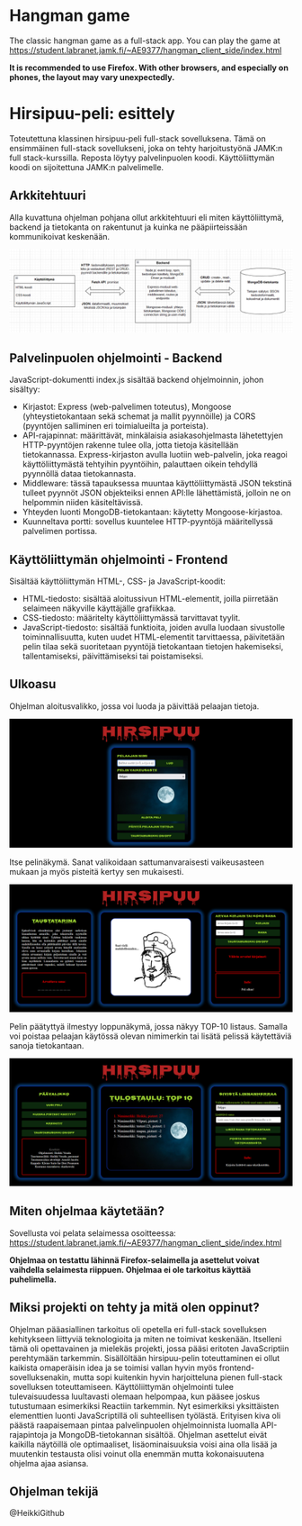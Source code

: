 # Hangman game
The classic hangman game as a full-stack app. You can play the game at https://student.labranet.jamk.fi/~AE9377/hangman_client_side/index.html

**It is recommended to use Firefox. With other browsers, and especially on phones, the layout may vary unexpectedly.** 

# Hirsipuu-peli: esittely
Toteutettuna klassinen hirsipuu-peli full-stack sovelluksena. Tämä on ensimmäinen full-stack sovellukseni, joka on tehty harjoitustyönä JAMK:n full stack-kurssilla. 
Reposta löytyy palvelinpuolen koodi. Käyttöliittymän koodi on sijoitettuna JAMK:n palvelimelle.

## Arkkitehtuuri

Alla kuvattuna ohjelman pohjana ollut arkkitehtuuri eli miten käyttöliittymä, backend ja tietokanta on rakentunut ja kuinka ne pääpiirteissään kommunikoivat keskenään.

![Ohjelman arkkitehtuuri][arkkitehtuuri]

[arkkitehtuuri]: /pictures/arkkitehtuuri.png

## Palvelinpuolen ohjelmointi - Backend

JavaScript-dokumentti index.js sisältää backend ohjelmoinnin, johon sisältyy:
- Kirjastot: Express (web-palvelimen toteutus), Mongoose (yhteystietokantaan sekä schemat ja mallit pyynnöille) ja CORS (pyyntöjen salliminen eri toimialueilta ja porteista).
- API-rajapinnat: määrittävät, minkälaisia asiakasohjelmasta lähetettyjen HTTP-pyyntöjen rakenne tulee olla, jotta tietoja käsitellään tietokannassa. Express-kirjaston avulla luotiin web-palvelin, joka reagoi käyttöliittymästä tehtyihin pyyntöihin, palauttaen oikein tehdyllä pyynnöllä dataa tietokannasta.
- Middleware: tässä tapauksessa muuntaa käyttöliittymästä JSON tekstinä tulleet pyynnöt JSON objekteiksi ennen API:lle lähettämistä, jolloin ne on helpommin niiden käsiteltävissä.
- Yhteyden luonti MongoDB-tietokantaan: käytetty Mongoose-kirjastoa.
- Kuunneltava portti: sovellus kuuntelee HTTP-pyyntöjä määritellyssä palvelimen portissa.

## Käyttöliittymän ohjelmointi - Frontend

Sisältää käyttöliittymän HTML-, CSS- ja JavaScript-koodit:
- HTML-tiedosto: sisältää aloitussivun HTML-elementit, joilla piirretään selaimeen näkyville käyttäjälle grafiikkaa.
- CSS-tiedosto: määritelty käyttöliittymässä tarvittavat tyylit.
- JavaScript-tiedosto: sisältää funktioita, joiden avulla luodaan sivustolle toiminnallisuutta, kuten uudet HTML-elementit tarvittaessa, päivitetään pelin tilaa sekä suoritetaan pyyntöjä tietokantaan tietojen hakemiseksi, tallentamiseksi, päivittämiseksi tai poistamiseksi.

## Ulkoasu

Ohjelman aloitusvalikko, jossa voi luoda ja päivittää pelaajan tietoja.

![Aloitus valikko][alkuvalikko]

[alkuvalikko]: /pictures/aloitus.png

Itse pelinäkymä. Sanat valikoidaan sattumanvaraisesti vaikeusasteen mukaan ja myös pisteitä kertyy sen mukaisesti. 

![Pelinäkymä][peli]

[peli]: /pictures/peli.png

Pelin päätyttyä ilmestyy loppunäkymä, jossa näkyy TOP-10 listaus. Samalla voi poistaa pelaajan käytössä olevan nimimerkin tai lisätä pelissä käytettäviä sanoja tietokantaan.

![Loppunäkymä][loppu]

[loppu]: /pictures/loppu.png


## Miten ohjelmaa käytetään?

Sovellusta voi pelata selaimessa osoitteessa: https://student.labranet.jamk.fi/~AE9377/hangman_client_side/index.html

**Ohjelmaa on testattu lähinnä Firefox-selaimella ja asettelut voivat vaihdella selaimesta riippuen. Ohjelmaa ei ole tarkoitus käyttää puhelimella.**


## Miksi projekti on tehty ja mitä olen oppinut?

Ohjelman pääasiallinen tarkoitus oli opetella eri full-stack sovelluksen kehitykseen liittyviä teknologioita ja miten ne toimivat keskenään. Itselleni tämä oli opettavainen ja mielekäs projekti, jossa pääsi eritoten JavaScriptiin perehtymään tarkemmin. Sisällöltään hirsipuu-pelin toteuttaminen ei ollut kaikista omaperäisin idea ja se toimisi vallan hyvin myös frontend-sovelluksenakin, mutta sopi kuitenkin hyvin harjoitteluna pienen full-stack sovelluksen toteuttamiseen. Käyttöliittymän ohjelmointi tulee tulevaisuudessa luultavasti olemaan helpompaa, kun pääsee joskus tutustumaan esimerkiksi Reactiin tarkemmin. Nyt esimerkiksi yksittäisten elementtien luonti JavaScriptillä oli suhteellisen työlästä. Erityisen kiva oli päästä raapaisemaan pintaa palvelinpuolen ohjelmoinnista luomalla API-rajapintoja ja MongoDB-tietokannan sisältöä. Ohjelman asettelut eivät kaikilla näytöillä ole optimaaliset, lisäominaisuuksia voisi aina olla lisää ja muutenkin testausta olisi voinut olla enemmän mutta kokonaisuutena ohjelma ajaa asiansa. 

## Ohjelman tekijä

@HeikkiGithub
